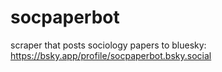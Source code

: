# socpaperbot
scraper that posts sociology papers to bluesky: https://bsky.app/profile/socpaperbot.bsky.social
